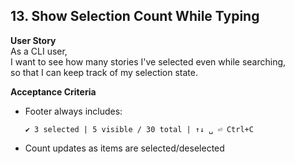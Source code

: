 ## 13. Show Selection Count While Typing

**User Story**  
As a CLI user,  
I want to see how many stories I've selected even while searching,  
so that I can keep track of my selection state.

**Acceptance Criteria**
- Footer always includes:
	```
	✔ 3 selected | 5 visible / 30 total | ↑↓ ␣ ⏎ Ctrl+C
	```
- Count updates as items are selected/deselected